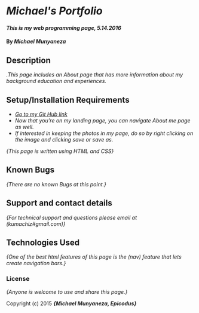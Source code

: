 # _Michael's Portfolio_

#### _This is my web programming page, 5.14.2016_

#### By _**Michael Munyaneza**_

## Description

_.This page includes an About page that has more information about my background education and experiences._

## Setup/Installation Requirements

* [_Go to my Git Hub link_](https://github.com/Kumachiz/Finished-project.git//)
* _Now that you're on my landing page, you can navigate About me page as well._
* _If interested in keeping the photos in my page, do so by right clicking on the image and clicking save or save as._

_{This page is written using HTML and CSS}_

## Known Bugs

_{There are no known Bugs at this point.}_

## Support and contact details

_{For technical support and questions please email at (kumachiz#gmail.com)}_

## Technologies Used

_{One of the best html features of this page is the (nav) feature that lets create navigation bars.}_

### License

*{Anyone is welcome to use and share this page.}*

Copyright (c) 2015 **_{Michael Munyaneza, Epicodus}_**
